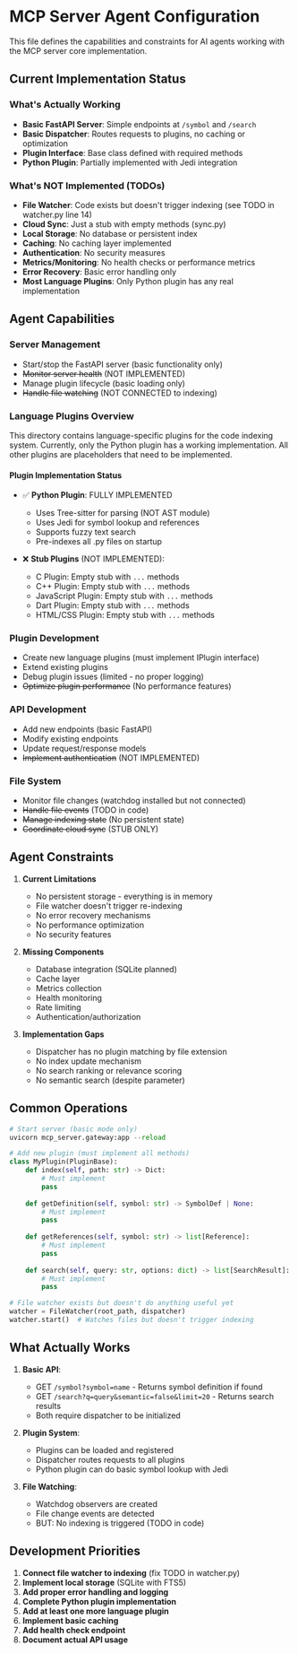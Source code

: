 # MCP Server Agent Configuration

This file defines the capabilities and constraints for AI agents working with the MCP server core implementation.

## Current Implementation Status

### What's Actually Working
- **Basic FastAPI Server**: Simple endpoints at `/symbol` and `/search`
- **Basic Dispatcher**: Routes requests to plugins, no caching or optimization
- **Plugin Interface**: Base class defined with required methods
- **Python Plugin**: Partially implemented with Jedi integration

### What's NOT Implemented (TODOs)
- **File Watcher**: Code exists but doesn't trigger indexing (see TODO in watcher.py line 14)
- **Cloud Sync**: Just a stub with empty methods (sync.py)
- **Local Storage**: No database or persistent index
- **Caching**: No caching layer implemented
- **Authentication**: No security measures
- **Metrics/Monitoring**: No health checks or performance metrics
- **Error Recovery**: Basic error handling only
- **Most Language Plugins**: Only Python plugin has any real implementation

## Agent Capabilities

### Server Management
- Start/stop the FastAPI server (basic functionality only)
- ~~Monitor server health~~ (NOT IMPLEMENTED)
- Manage plugin lifecycle (basic loading only)
- ~~Handle file watching~~ (NOT CONNECTED to indexing)

### Language Plugins Overview
This directory contains language-specific plugins for the code indexing system. Currently, only the Python plugin has a working implementation. All other plugins are placeholders that need to be implemented.

#### Plugin Implementation Status
- ✅ **Python Plugin**: FULLY IMPLEMENTED
  - Uses Tree-sitter for parsing (NOT AST module)
  - Uses Jedi for symbol lookup and references
  - Supports fuzzy text search
  - Pre-indexes all .py files on startup

- ❌ **Stub Plugins** (NOT IMPLEMENTED):
  - C Plugin: Empty stub with `...` methods
  - C++ Plugin: Empty stub with `...` methods
  - JavaScript Plugin: Empty stub with `...` methods
  - Dart Plugin: Empty stub with `...` methods
  - HTML/CSS Plugin: Empty stub with `...` methods

### Plugin Development
- Create new language plugins (must implement IPlugin interface)
- Extend existing plugins
- Debug plugin issues (limited - no proper logging)
- ~~Optimize plugin performance~~ (No performance features)

### API Development
- Add new endpoints (basic FastAPI)
- Modify existing endpoints
- Update request/response models
- ~~Implement authentication~~ (NOT IMPLEMENTED)

### File System
- Monitor file changes (watchdog installed but not connected)
- ~~Handle file events~~ (TODO in code)
- ~~Manage indexing state~~ (No persistent state)
- ~~Coordinate cloud sync~~ (STUB ONLY)

## Agent Constraints

1. **Current Limitations**
   - No persistent storage - everything is in memory
   - File watcher doesn't trigger re-indexing
   - No error recovery mechanisms
   - No performance optimization
   - No security features

2. **Missing Components**
   - Database integration (SQLite planned)
   - Cache layer
   - Metrics collection
   - Health monitoring
   - Rate limiting
   - Authentication/authorization

3. **Implementation Gaps**
   - Dispatcher has no plugin matching by file extension
   - No index update mechanism
   - No search ranking or relevance scoring
   - No semantic search (despite parameter)

## Common Operations

```python
# Start server (basic mode only)
uvicorn mcp_server.gateway:app --reload

# Add new plugin (must implement all methods)
class MyPlugin(PluginBase):
    def index(self, path: str) -> Dict:
        # Must implement
        pass
    
    def getDefinition(self, symbol: str) -> SymbolDef | None:
        # Must implement
        pass
    
    def getReferences(self, symbol: str) -> list[Reference]:
        # Must implement
        pass
    
    def search(self, query: str, options: dict) -> list[SearchResult]:
        # Must implement
        pass

# File watcher exists but doesn't do anything useful yet
watcher = FileWatcher(root_path, dispatcher)
watcher.start()  # Watches files but doesn't trigger indexing
```

## What Actually Works

1. **Basic API**:
   - GET `/symbol?symbol=name` - Returns symbol definition if found
   - GET `/search?q=query&semantic=false&limit=20` - Returns search results
   - Both require dispatcher to be initialized

2. **Plugin System**:
   - Plugins can be loaded and registered
   - Dispatcher routes requests to all plugins
   - Python plugin can do basic symbol lookup with Jedi

3. **File Watching**:
   - Watchdog observers are created
   - File change events are detected
   - BUT: No indexing is triggered (TODO in code)

## Development Priorities

1. **Connect file watcher to indexing** (fix TODO in watcher.py)
2. **Implement local storage** (SQLite with FTS5)
3. **Add proper error handling and logging**
4. **Complete Python plugin implementation**
5. **Add at least one more language plugin**
6. **Implement basic caching**
7. **Add health check endpoint**
8. **Document actual API usage** 